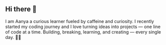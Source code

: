 ## Hi there 👋
I am Aanya
a curious learner fueled by caffeine and curiosity.
I recently started my coding journey and I love turning ideas into projects — one line of code at a time.
Building, breaking, learning, and creating — every single day. 🚀✨
<!--
**aanyaagarwal1/aanyaagarwal1** is a ✨ _special_ ✨ repository because its `README.md` (this file) appears on your GitHub profile.

Here are some ideas to get you started:

- 🔭 I’m currently working on ...
- 🌱 I’m currently learning ...
- 👯 I’m looking to collaborate on ...
- 🤔 I’m looking for help with ...
- 💬 Ask me about ...
- 📫 How to reach me: ...
- 😄 Pronouns: ...
- ⚡ Fun fact: ...
-->
